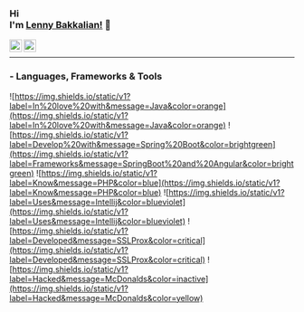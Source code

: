 
### Hi<br/>I'm [Lenny Bakkalian!](https://lenny.bakkalian.de) 👋
<a href="https://twitter.com/lennybakkalian">
  <img align="left" alt="Lenny Bakkalian| Twitter" width="22px" src="https://image.flaticon.com/icons/png/512/733/733579.png" />
</a>
<a href="https://www.instagram.com/lennybakkalian/">
  <img align="left" alt="Lenny Bakkalian | Instagram" width="22px" src="https://image.flaticon.com/icons/png/512/174/174855.png" />
</a>


<br />

*************

### - Languages, Frameworks & Tools
![https://img.shields.io/static/v1?label=In%20love%20with&message=Java&color=orange](https://img.shields.io/static/v1?label=In%20love%20with&message=Java&color=orange) ![https://img.shields.io/static/v1?label=Develop%20with&message=Spring%20Boot&color=brightgreen](https://img.shields.io/static/v1?label=Frameworks&message=SpringBoot%20and%20Angular&color=brightgreen) ![https://img.shields.io/static/v1?label=Know&message=PHP&color=blue](https://img.shields.io/static/v1?label=Know&message=PHP&color=blue) ![https://img.shields.io/static/v1?label=Uses&message=Intellij&color=blueviolet](https://img.shields.io/static/v1?label=Uses&message=Intellij&color=blueviolet) ![https://img.shields.io/static/v1?label=Developed&message=SSLProx&color=critical](https://img.shields.io/static/v1?label=Developed&message=SSLProx&color=critical) ![https://img.shields.io/static/v1?label=Hacked&message=McDonalds&color=inactive](https://img.shields.io/static/v1?label=Hacked&message=McDonalds&color=yellow)
